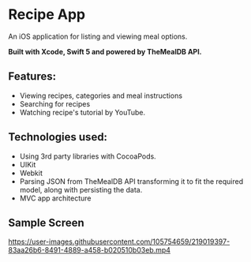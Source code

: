 # Recipe App   

An iOS application for listing and viewing meal options.

**Built with Xcode, Swift 5 and powered by TheMealDB API.**

## Features:
* Viewing recipes, categories and meal instructions
* Searching for recipes
* Watching recipe's tutorial by YouTube.

## Technologies used:
* Using 3rd party libraries with CocoaPods.
* UIKit
* Webkit
* Parsing JSON from TheMealDB API transforming it to fit the required model, along with persisting the data.
* MVC app architecture

## Sample Screen


https://user-images.githubusercontent.com/105754659/219019397-83aa26b6-8491-4889-a458-b020510b03eb.mp4

